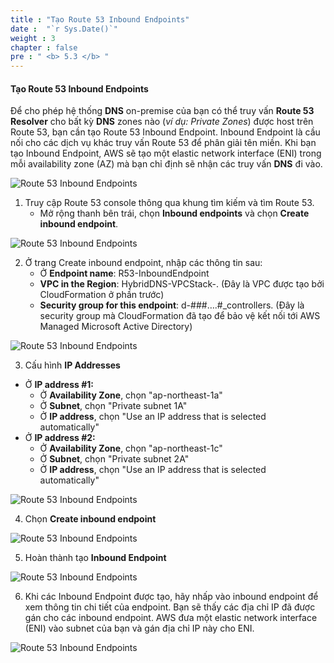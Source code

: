 ```yaml
---
title : "Tạo Route 53 Inbound Endpoints"
date :  "`r Sys.Date()`" 
weight : 3
chapter : false
pre : " <b> 5.3 </b> "
---
```


#### Tạo Route 53 Inbound Endpoints

Để cho phép hệ thống **DNS** on-premise của bạn có thể truy vấn **Route 53 Resolver** cho bất kỳ **DNS** zones nào (*ví dụ: Private Zones*) được host trên Route 53, bạn cần tạo Route 53 Inbound Endpoint. Inbound Endpoint là cầu nối cho các dịch vụ khác truy vấn Route 53 để phân giải tên miền. Khi bạn tạo Inbound Endpoint, AWS sẽ tạo một elastic network interface (ENI) trong mỗi availability zone (AZ) mà bạn chỉ định sẽ nhận các truy vấn **DNS** đi vào.

![Route 53 Inbound Endpoints](/images/2-Pre/0007.png?featherlight=false&width=45pc)

1. Truy cập Route 53 console thông qua khung tìm kiếm và tìm Route 53.
   - Mở rộng thanh bên trái, chọn **Inbound endpoints** và chọn **Create inbound endpoint**.

![Route 53 Inbound Endpoints](/images/5.3-CreateIE/0001.png?featherlight=false&width=90pc)

2. Ở trang Create inbound endpoint, nhập các thông tin sau:
   - Ở **Endpoint name**: R53-InboundEndpoint
   - **VPC in the Region**: HybridDNS-VPCStack-. (Đây là VPC được tạo bởi CloudFormation ở phần trước)
   - **Security group for this endpoint**: d-###….#_controllers. (Đây là security group mà CloudFormation đã tạo để bảo vệ kết nối tới AWS Managed Microsoft Active Directory)

![Route 53 Inbound Endpoints](/images/5.3-CreateIE/0002.png?featherlight=false&width=90pc)

3. Cấu hình **IP Addresses**

- Ở **IP address #1:**
  - Ở **Availability Zone**, chọn "ap-northeast-1a"
  - Ở **Subnet**, chọn "Private subnet 1A"
  - Ở **IP address**, chọn "Use an IP address that is selected automatically"
- Ở **IP address #2:**
  - Ở **Availability Zone**, chọn "ap-northeast-1c"
  - Ở **Subnet**, chọn "Private subnet 2A"
  - Ở **IP address**, chọn "Use an IP address that is selected automatically"

![Route 53 Inbound Endpoints](/images/5.3-CreateIE/0003.png?featherlight=false&width=90pc)

4. Chọn **Create inbound endpoint**

![Route 53 Inbound Endpoints](/images/5.3-CreateIE/0004.png?featherlight=false&width=90pc)

5. Hoàn thành tạo **Inbound Endpoint**

![Route 53 Inbound Endpoints](/images/5.3-CreateIE/0005.png?featherlight=false&width=90pc)

6. Khi các Inbound Endpoint được tạo, hãy nhấp vào inbound endpoint để xem thông tin chi tiết của endpoint. Bạn sẽ thấy các địa chỉ IP đã được gán cho các inbound endpoint. AWS đưa một elastic network interface (ENI) vào subnet của bạn và gán địa chỉ IP này cho ENI.

![Route 53 Inbound Endpoints](/images/5.3-CreateIE/0006.png?featherlight=false&width=90pc)

